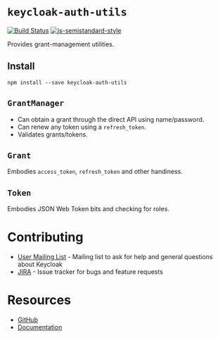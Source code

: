 
# `keycloak-auth-utils`

[![Build Status](https://travis-ci.org/keycloak/keycloak-nodejs-auth-utils.svg?branch=master)](https://travis-ci.org/keycloak/keycloak-nodejs-auth-utils)
[![js-semistandard-style](https://img.shields.io/badge/code%20style-semistandard-brightgreen.svg?style=flat-square)](https://github.com/Flet/semistandard)

Provides grant-management utilities.

## Install

    npm install --save keycloak-auth-utils

## `GrantManager`

* Can obtain a grant through the direct API using name/password.
* Can renew any token using a `refresh_token`.
* Validates grants/tokens.

## `Grant`

Embodies `access_token`, `refresh_token` and other handiness.

## `Token`

Embodies JSON Web Token bits and checking for roles.

# Contributing

* [User Mailing List](https://lists.jboss.org/mailman/listinfo/keycloak-user) - Mailing list to ask for help and general questions about Keycloak
* [JIRA](https://issues.jboss.org/projects/KEYCLOAK) - Issue tracker for bugs and feature requests

# Resources

* [GitHub](https://github.com/keycloak/keycloak-nodejs-auth-utils)
* [Documentation](http://keycloak.github.io/keycloak-nodejs-auth-utils)
